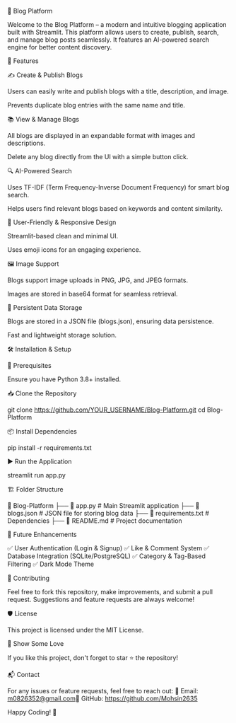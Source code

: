 📖 Blog Platform

Welcome to the Blog Platform – a modern and intuitive blogging application built with Streamlit. This platform allows users to create, publish, search, and manage blog posts seamlessly. It features an AI-powered search engine for better content discovery.

🚀 Features

✍️ Create & Publish Blogs

Users can easily write and publish blogs with a title, description, and image.

Prevents duplicate blog entries with the same name and title.

📚 View & Manage Blogs

All blogs are displayed in an expandable format with images and descriptions.

Delete any blog directly from the UI with a simple button click.

🔍 AI-Powered Search

Uses TF-IDF (Term Frequency-Inverse Document Frequency) for smart blog search.

Helps users find relevant blogs based on keywords and content similarity.

🎨 User-Friendly & Responsive Design

Streamlit-based clean and minimal UI.

Uses emoji icons for an engaging experience.

🖼️ Image Support

Blogs support image uploads in PNG, JPG, and JPEG formats.

Images are stored in base64 format for seamless retrieval.

💾 Persistent Data Storage

Blogs are stored in a JSON file (blogs.json), ensuring data persistence.

Fast and lightweight storage solution.

🛠️ Installation & Setup

📌 Prerequisites

Ensure you have Python 3.8+ installed.

📥 Clone the Repository

git clone https://github.com/YOUR_USERNAME/Blog-Platform.git
cd Blog-Platform

📦 Install Dependencies

pip install -r requirements.txt

▶️ Run the Application

streamlit run app.py

🏗️ Folder Structure

📂 Blog-Platform
 ├── 📜 app.py           # Main Streamlit application
 ├── 📜 blogs.json       # JSON file for storing blog data
 ├── 📜 requirements.txt # Dependencies
 ├── 📜 README.md        # Project documentation

📝 Future Enhancements

✅ User Authentication (Login & Signup)
✅ Like & Comment System
✅ Database Integration (SQLite/PostgreSQL)
✅ Category & Tag-Based Filtering
✅ Dark Mode Theme

🤝 Contributing

Feel free to fork this repository, make improvements, and submit a pull request. Suggestions and feature requests are always welcome!

🛡️ License

This project is licensed under the MIT License.

🌟 Show Some Love

If you like this project, don't forget to star ⭐ the repository!

📬 Contact

For any issues or feature requests, feel free to reach out:
📧 Email: m0826352@gmail.com🔗 GitHub: https://github.com/Mohsin2635

Happy Coding! 🚀

